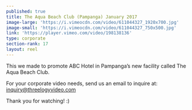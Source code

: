 ```yaml
---
published: true
title: The Aqua Beach Club (Pampanga) January 2017
image-large: 'https://i.vimeocdn.com/video/611044327_1920x700.jpg'
image-small: 'https://i.vimeocdn.com/video/611044327_750x500.jpg'
link: 'https://player.vimeo.com/video/198138136'
type: corporate
section-rank: 17
layout: reel
---
```

This we made to promote ABC Hotel in Pampanga’s new facility called The Aqua Beach Club.

For your corporate video needs, send us an email to inquire at: inquiry@threelogyvideo.com

Thank you for watching! :)
